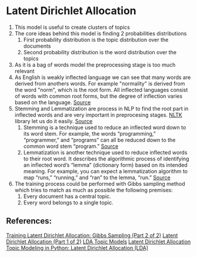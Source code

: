 # Latent Dirichlet Allocation

1. This model is useful to create clusters of topics 
2. The core ideas behind this model is finding 2 probabilities distributions
    1. First probability distribution is the topic distribution over the documents
    2. Second probability distribution is the word distribution over the topics
3. As it is a bag of words model the preprocessing stage is too much relevant
4. As English is weakly inflected language we can see that many words are derived from anothers words. For example "normality" is derived from the word "norm", which is the root form. All inflected languages consist of words with common root forms, but the degree of inflection varies based on the language. [Source](https://www.datacamp.com/tutorial/stemming-lemmatization-python)
5. Stemming and Lemmatization are process in NLP to find the root part in inflected words and are very important in preprocesing stages. [NLTK](https://www.nltk.org) library let us do it easily. [Source](https://www.datacamp.com/tutorial/stemming-lemmatization-python)
    1. Stemming is a technique used to reduce an inflected word down to its word stem. For example, the words “programming,” “programmer,” and “programs” can all be reduced down to the common word stem “program.” [Source](https://www.datacamp.com/tutorial/stemming-lemmatization-python)
    2. Lemmatization is another technique used to reduce inflected words to their root word. It describes the algorithmic process of identifying an inflected word’s “lemma” (dictionary form) based on its intended meaning. For example, you can expect a lemmatization algorithm to map “runs,” “running,” and “ran” to the lemma, “run.” [Source](https://www.datacamp.com/tutorial/stemming-lemmatization-python)
6. The training process could be performed with Gibbs sampling method which tries to match as much as possible the following premises:
    1. Every document has a central topic.
    2. Every word belongs to a single topic.

## References:

[Training Latent Dirichlet Allocation: Gibbs Sampling (Part 2 of 2)](https://www.youtube.com/watch?v=BaM1uiCpj_E)
[Latent Dirichlet Allocation (Part 1 of 2)](https://www.youtube.com/watch?v=T05t-SqKArY)
[LDA Topic Models](https://www.youtube.com/watch?v=3mHy4OSyRf0)
[Latent Dirichlet Allocation](https://radimrehurek.com/gensim/models/ldamodel.html)
[Topic Modeling in Python: Latent Dirichlet Allocation (LDA)](https://towardsdatascience.com/end-to-end-topic-modeling-in-python-latent-dirichlet-allocation-lda-35ce4ed6b3e0)
